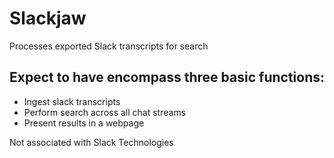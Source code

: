# Slackjaw
Processes exported Slack transcripts for search

## Expect to have encompass three basic functions:
- Ingest slack transcripts
- Perform search across all chat streams
- Present results in a webpage

Not associated with Slack Technologies
